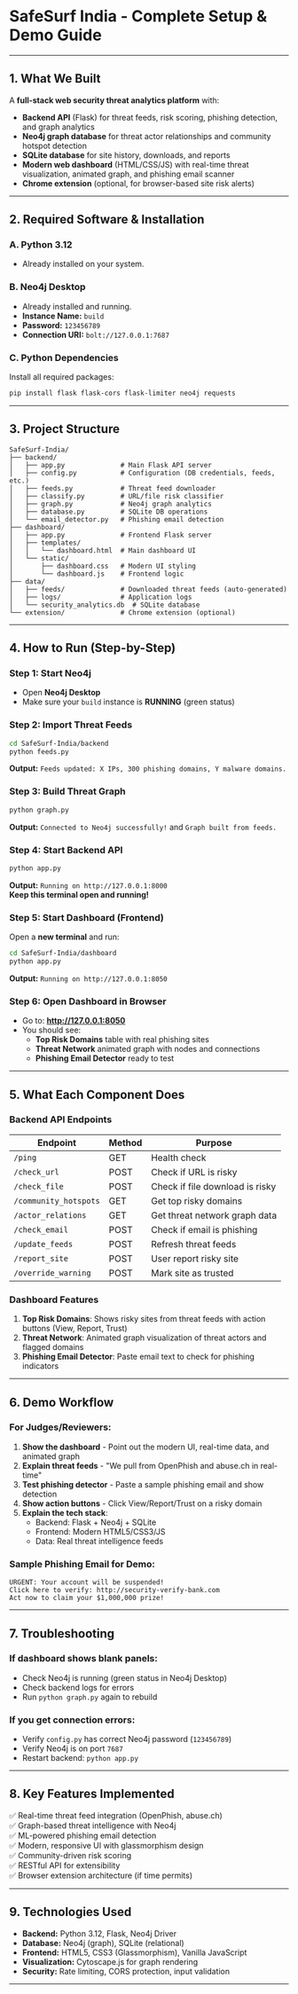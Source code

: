# **SafeSurf India - Complete Setup & Demo Guide**

---

## **1. What We Built**
A **full-stack web security threat analytics platform** with:
- **Backend API** (Flask) for threat feeds, risk scoring, phishing detection, and graph analytics
- **Neo4j graph database** for threat actor relationships and community hotspot detection
- **SQLite database** for site history, downloads, and reports
- **Modern web dashboard** (HTML/CSS/JS) with real-time threat visualization, animated graph, and phishing email scanner
- **Chrome extension** (optional, for browser-based site risk alerts)

***

## **2. Required Software & Installation**

### **A. Python 3.12**
- Already installed on your system.

### **B. Neo4j Desktop**
- Already installed and running.
- **Instance Name:** `build`
- **Password:** `123456789`
- **Connection URI:** `bolt://127.0.0.1:7687`

### **C. Python Dependencies**
Install all required packages:
```bash
pip install flask flask-cors flask-limiter neo4j requests
```

***

## **3. Project Structure**
```
SafeSurf-India/
├── backend/
│   ├── app.py              # Main Flask API server
│   ├── config.py           # Configuration (DB credentials, feeds, etc.)
│   ├── feeds.py            # Threat feed downloader
│   ├── classify.py         # URL/file risk classifier
│   ├── graph.py            # Neo4j graph analytics
│   ├── database.py         # SQLite DB operations
│   └── email_detector.py   # Phishing email detection
├── dashboard/
│   ├── app.py              # Frontend Flask server
│   ├── templates/
│   │   └── dashboard.html  # Main dashboard UI
│   └── static/
│       ├── dashboard.css   # Modern UI styling
│       └── dashboard.js    # Frontend logic
├── data/
│   ├── feeds/              # Downloaded threat feeds (auto-generated)
│   ├── logs/               # Application logs
│   └── security_analytics.db  # SQLite database
└── extension/              # Chrome extension (optional)
```

***

## **4. How to Run (Step-by-Step)**

### **Step 1: Start Neo4j**
- Open **Neo4j Desktop**
- Make sure your `build` instance is **RUNNING** (green status)

### **Step 2: Import Threat Feeds**
```bash
cd SafeSurf-India/backend
python feeds.py
```
**Output:** `Feeds updated: X IPs, 300 phishing domains, Y malware domains.`

### **Step 3: Build Threat Graph**
```bash
python graph.py
```
**Output:** `Connected to Neo4j successfully!` and `Graph built from feeds.`

### **Step 4: Start Backend API**
```bash
python app.py
```
**Output:** `Running on http://127.0.0.1:8000`  
**Keep this terminal open and running!**

### **Step 5: Start Dashboard (Frontend)**
Open a **new terminal** and run:
```bash
cd SafeSurf-India/dashboard
python app.py
```
**Output:** `Running on http://127.0.0.1:8050`

### **Step 6: Open Dashboard in Browser**
- Go to: **http://127.0.0.1:8050**
- You should see:
  - **Top Risk Domains** table with real phishing sites
  - **Threat Network** animated graph with nodes and connections
  - **Phishing Email Detector** ready to test

***

## **5. What Each Component Does**

### **Backend API Endpoints**
| Endpoint | Method | Purpose |
|----------|--------|---------|
| `/ping` | GET | Health check |
| `/check_url` | POST | Check if URL is risky |
| `/check_file` | POST | Check if file download is risky |
| `/community_hotspots` | GET | Get top risky domains |
| `/actor_relations` | GET | Get threat network graph data |
| `/check_email` | POST | Check if email is phishing |
| `/update_feeds` | POST | Refresh threat feeds |
| `/report_site` | POST | User report risky site |
| `/override_warning` | POST | Mark site as trusted |

### **Dashboard Features**
1. **Top Risk Domains**: Shows risky sites from threat feeds with action buttons (View, Report, Trust)
2. **Threat Network**: Animated graph visualization of threat actors and flagged domains
3. **Phishing Email Detector**: Paste email text to check for phishing indicators

***

## **6. Demo Workflow**

### **For Judges/Reviewers:**
1. **Show the dashboard** - Point out the modern UI, real-time data, and animated graph
2. **Explain threat feeds** - "We pull from OpenPhish and abuse.ch in real-time"
3. **Test phishing detector** - Paste a sample phishing email and show detection
4. **Show action buttons** - Click View/Report/Trust on a risky domain
5. **Explain the tech stack**:
   - Backend: Flask + Neo4j + SQLite
   - Frontend: Modern HTML5/CSS3/JS
   - Data: Real threat intelligence feeds

### **Sample Phishing Email for Demo:**
```
URGENT: Your account will be suspended!
Click here to verify: http://security-verify-bank.com
Act now to claim your $1,000,000 prize!
```

***

## **7. Troubleshooting**

### **If dashboard shows blank panels:**
- Check Neo4j is running (green status in Neo4j Desktop)
- Check backend logs for errors
- Run `python graph.py` again to rebuild

### **If you get connection errors:**
- Verify `config.py` has correct Neo4j password (`123456789`)
- Verify Neo4j is on port `7687`
- Restart backend: `python app.py`

***

## **8. Key Features Implemented**
✅ Real-time threat feed integration (OpenPhish, abuse.ch)  
✅ Graph-based threat intelligence with Neo4j  
✅ ML-powered phishing email detection  
✅ Modern, responsive UI with glassmorphism design  
✅ Community-driven risk scoring  
✅ RESTful API for extensibility  
✅ Browser extension architecture (if time permits)

***

## **9. Technologies Used**
- **Backend:** Python 3.12, Flask, Neo4j Driver
- **Database:** Neo4j (graph), SQLite (relational)
- **Frontend:** HTML5, CSS3 (Glassmorphism), Vanilla JavaScript
- **Visualization:** Cytoscape.js for graph rendering
- **Security:** Rate limiting, CORS protection, input validation

***
